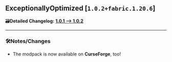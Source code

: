 ## ExceptionallyOptimized [`1.0.2+fabric.1.20.6`]

🗃️**Detailed Changelog:** [**1.0.1 --> 1.0.2**](https://github.com/UltimatChamp/ExceptionallyOptimized/commits/)

<hr>

### 🛠️Notes/Changes

- The modpack is now available on **CurseForge**, too!
